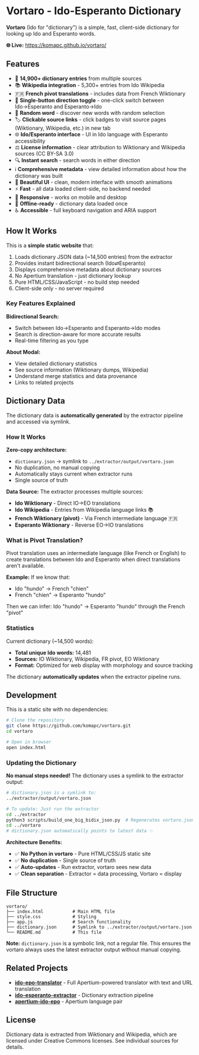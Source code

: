 # Vortaro - Ido-Esperanto Dictionary

**Vortaro** (Ido for "dictionary") is a simple, fast, client-side dictionary for looking up Ido and Esperanto words.

**🌐 Live:** https://komapc.github.io/vortaro/

## Features

- 📖 **14,900+ dictionary entries** from multiple sources
- 📚 **Wikipedia integration** - 5,300+ entries from Ido Wikipedia
- 🇫🇷 **French pivot translations** - includes data from French Wiktionary
- 🔄 **Single-button direction toggle** - one-click switch between Ido→Esperanto and Esperanto→Ido
- 🎲 **Random word** - discover new words with random selection
- 🏷️ **Clickable source links** - click badges to visit source pages (Wiktionary, Wikipedia, etc.) in new tab
- 🌐 **Ido/Esperanto interface** - UI in Ido language with Esperanto accessibility
- ⚖️ **License information** - clear attribution to Wiktionary and Wikipedia sources (CC BY-SA 3.0)
- 🔍 **Instant search** - search words in either direction
- ℹ️ **Comprehensive metadata** - view detailed information about how the dictionary was built
- 🎨 **Beautiful UI** - clean, modern interface with smooth animations
- ⚡ **Fast** - all data loaded client-side, no backend needed
- 📱 **Responsive** - works on mobile and desktop
- 💾 **Offline-ready** - dictionary data loaded once
- ♿ **Accessible** - full keyboard navigation and ARIA support

## How It Works

This is a **simple static website** that:
1. Loads dictionary JSON data (~14,500 entries) from the extractor
2. Provides instant bidirectional search (Ido⇄Esperanto)
3. Displays comprehensive metadata about dictionary sources
4. No Apertium translation - just dictionary lookup
5. Pure HTML/CSS/JavaScript - no build step needed
6. Client-side only - no server required

### Key Features Explained

**Bidirectional Search:**
- Switch between Ido→Esperanto and Esperanto→Ido modes
- Search is direction-aware for more accurate results
- Real-time filtering as you type

**About Modal:**
- View detailed dictionary statistics
- See source information (Wiktionary dumps, Wikipedia)
- Understand merge statistics and data provenance
- Links to related projects

## Dictionary Data

The dictionary data is **automatically generated** by the extractor pipeline and accessed via symlink.

### How It Works

**Zero-copy architecture:**
- `dictionary.json` → symlink to `../extractor/output/vortaro.json`
- No duplication, no manual copying
- Automatically stays current when extractor runs
- Single source of truth

**Data Source:** The extractor processes multiple sources:
- **Ido Wiktionary** - Direct IO→EO translations
- **Ido Wikipedia** - Entries from Wikipedia language links 📚
- **French Wiktionary (pivot)** - Via French intermediate language 🇫🇷
- **Esperanto Wiktionary** - Reverse EO→IO translations

### What is Pivot Translation?

Pivot translation uses an intermediate language (like French or English) to create translations between Ido and Esperanto when direct translations aren't available.

**Example:** If we know that:
- Ido "hundo" → French "chien"
- French "chien" → Esperanto "hundo"

Then we can infer: Ido "hundo" → Esperanto "hundo" through the French "pivot"

### Statistics

Current dictionary (~14,500 words):
- **Total unique Ido words:** 14,481
- **Sources:** IO Wiktionary, Wikipedia, FR pivot, EO Wiktionary
- **Format:** Optimized for web display with morphology and source tracking

The dictionary **automatically updates** when the extractor pipeline runs.

## Development

This is a static site with no dependencies:

```bash
# Clone the repository
git clone https://github.com/komapc/vortaro.git
cd vortaro

# Open in browser
open index.html
```

### Updating the Dictionary

**No manual steps needed!** The dictionary uses a symlink to the extractor output:

```bash
# dictionary.json is a symlink to:
../extractor/output/vortaro.json

# To update: Just run the extractor
cd ../extractor
python3 scripts/build_one_big_bidix_json.py  # Regenerates vortaro.json
cd ../vortaro
# dictionary.json automatically points to latest data ✨
```

**Architecture Benefits:**
- ✅ **No Python in vortaro** - Pure HTML/CSS/JS static site
- ✅ **No duplication** - Single source of truth
- ✅ **Auto-updates** - Run extractor, vortaro sees new data
- ✅ **Clean separation** - Extractor = data processing, Vortaro = display

## File Structure

```
vortaro/
├── index.html           # Main HTML file
├── style.css            # Styling
├── app.js               # Search functionality
├── dictionary.json      # Symlink to ../extractor/output/vortaro.json
└── README.md            # This file
```

**Note:** `dictionary.json` is a symbolic link, not a regular file. This ensures the vortaro always uses the latest extractor output without manual copying.

## Related Projects

- **[ido-epo-translator](https://github.com/komapc/ido-epo-translator)** - Full Apertium-powered translator with text and URL translation
- **[ido-esperanto-extractor](https://github.com/komapc/ido-esperanto-extractor)** - Dictionary extraction pipeline
- **[apertium-ido-epo](https://github.com/komapc/apertium-ido-epo)** - Apertium language pair

## License

Dictionary data is extracted from Wiktionary and Wikipedia, which are licensed under Creative Commons licenses. See individual sources for details.

